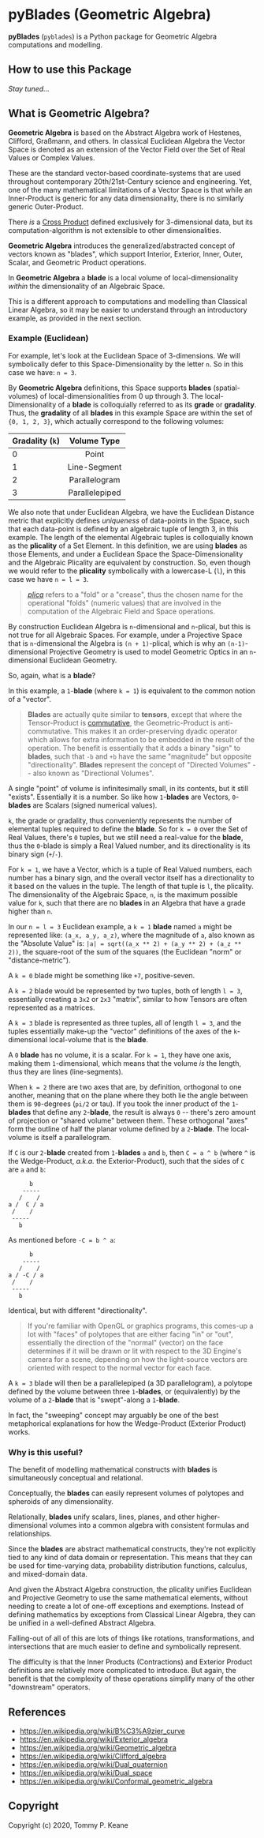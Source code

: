 # pyBlades (Geometric Algebra)

__pyBlades__ (`pyblades`) is a Python package for Geometric Algebra computations and modelling.

## How to use this Package

_Stay tuned..._

## What is Geometric Algebra?

__Geometric Algebra__ is based on the Abstract Algebra work of Hestenes, Clifford, Graßmann, and others. In classical Euclidean Algebra the Vector Space is denoted as an extension of the Vector Field over the Set of Real Values or Complex Values.

These are the standard vector-based coordinate-systems that are used throughout contemporary 20th/21st-Century science and engineering. Yet, one of the many mathematical limitations of a Vector Space is that while an Inner-Product is generic for any data dimensionality, there is no similarly generic Outer-Product.

There _is_ a [Cross Product](https://en.wikipedia.org/wiki/Cross_product) defined exclusively for 3-dimensional data, but its computation-algorithm is not extensible to other dimensionalities.

__Geometric Algebra__ introduces the generalized/abstracted concept of vectors known as "blades", which support Interior, Exterior, Inner, Outer, Scalar, and Geometric Product operations.

In __Geometric Algebra__ a __blade__ is a local volume of local-dimensionality _within_ the dimensionality of an Algebraic Space.

This is a different approach to computations and modelling than Classical Linear Algebra, so it may be easier to understand through an introductory example, as provided in the next section.

### Example (Euclidean)

For example, let's look at the Euclidean Space of 3-dimensions. We will symbolically defer to this Space-Dimensionality by the letter `n`. So in this case we have: `n = 3`.

By __Geometric Algebra__ definitions, this Space supports __blades__ (spatial-volumes) of local-dimensionalities from 0 up through 3. The local-Dimensionality of a __blade__ is colloquially referred to as its __grade__ or __gradality__. Thus, the __gradality__ of all __blades__ in this example Space are within the set of `{0, 1, 2, 3}`, which actually correspond to the following volumes:

| Gradality (`k`) | Volume Type    |
| --------------- |:--------------:|
| 0               | Point          |
| 1               | Line-Segment   |
| 2               | Parallelogram  |
| 3               | Parallelepiped |

We also note that under Euclidean Algebra, we have the Euclidean Distance metric that explicitly defines _uniqueness_ of data-points in the Space, such that each data-point is defined by an algebraic tuple of length 3, in this example. The length of the elemental Algebraic tuples is colloquially known as the __plicality__ of a Set Element. In this definition, we are using __blades__ as those Elements, and under a Euclidean Space the Space-Dimensionality and the Algebraic Plicality are equivalent by construction. So, even though we would refer to the __plicality__ symbolically with a lowercase-L (`l`), in this case we have `n = l = 3`.

> [_plica_](https://en.wiktionary.org/wiki/plica) refers to a "fold" or a "crease", thus the chosen name for the operational "folds" (numeric values) that are involved in the computation of the Algebraic Field and Space operations.

By construction Euclidean Algebra is `n`-dimensional and `n`-plical, but this is not true for all Algebraic Spaces. For example, under a Projective Space that is `n`-dimensional the Algebra is `(n + 1)`-plical, which is why an `(n-1)`-dimensional Projective Geometry is used to model Geometric Optics in an `n`-dimensional Euclidean Geometry.

So, again, what is a __blade__?

In this example, a `1`-__blade__ (where `k = 1`) is equivalent to the common notion of a "vector".

> __Blades__ are actually quite similar to __tensors__, except that where the Tensor-Product is [commutative](https://en.wikipedia.org/wiki/Commutative_property), the Geometric-Product is anti-commutative. This makes it an order-preserving dyadic operator which allows for extra information to be embedded in the result of the operation. The benefit is essentially that it adds a binary "sign" to __blades__, such that `-b` and `+b` have the same "magnitude" but opposite "directionality". __Blades__ represent the concept of "Directed Volumes" -- also known as "Directional Volumes".

A single "point" of volume is infinitesimally small, in its contents, but it still "exists". Essentially it is a number. So like how `1`-__blades__ are Vectors, `0`-__blades__ are Scalars (signed numerical values).

`k`, the grade or gradality, thus conveniently represents the number of elemental tuples required to define the __blade__. So for `k = 0` over the Set of Real Values, there's `0` tuples, but we still need a real-value for the __blade__, thus the `0`-blade is simply a Real Valued number, and its directionality is its binary sign (`+`/`-`).

For `k = 1`, we have a Vector, which is a tuple of Real Valued numbers, each number has a binary sign, and the overall vector itself has a directionality to it based on the values in the tuple. The length of that tuple is `l`, the plicality. The dimensionality of the Algebraic Space, `n`, is the maximum possible value for `k`, such that there are no __blades__ in an Algebra that have a grade higher than `n`.

In our `n = l = 3` Euclidean example, a `k = 1` __blade__ named `a` might be represented like: `(a_x, a_y, a_z)`, where the magnitude of `a`, also known as the "Absolute Value" is: `|a| = sqrt((a_x ** 2) + (a_y ** 2) + (a_z ** 2))`, the square-root of the sum of the squares (the Euclidean "norm" or "distance-metric").

A `k = 0` blade might be something like `+7`, positive-seven.

A `k = 2` blade would be represented by two tuples, both of length `l = 3`, essentially creating a `3x2` or `2x3` "matrix", similar to how Tensors are often represented as a matrices.

A `k = 3` blade is represented as three tuples, all of length `l = 3`, and the tuples essentially make-up the "vector" definitions of the axes of the `k`-dimensional local-volume that is the __blade__.

A `0` __blade__ has no volume, it is a scalar. For `k = 1`, they have one axis, making them `1`-dimensional, which means that the volume _is_ the length, thus they are lines (line-segments).

When `k = 2` there are two axes that are, by definition, orthogonal to one another, meaning that on the plane where they both lie the angle between them is `90`-degrees (`pi/2` or tau). If you took the inner product of the `1`-__blades__ that define any `2`-__blade__, the result is always `0` -- there's zero amount of projection or "shared volume" between them. These orthogonal "axes" form the outline of half the planar volume defined by a `2`-__blade__. The local-volume is itself a parallelogram.

If `C` is our `2`-__blade__ created from `1`-__blades__ `a` and `b`, then `C = a ^ b` (where `^` is the Wedge-Product, _a.k.a._ the Exterior-Product), such that the sides of `C` are `a` and `b`:

```
      b
    -----
   /    /
a /  C / a
 /    /
 -----
   b
```

As mentioned before `-C = b ^ a`:

```
      b
    -----
   /    /
a / -C / a
 /    /
 -----
   b
```

Identical, but with different "directionality".

> If you're familiar with OpenGL or graphics programs, this comes-up a lot with "faces" of polytopes that are either facing "in" or "out", essentially the direction of the "normal" (vector) on the face determines if it will be drawn or lit with respect to the 3D Engine's camera for a scene, depending on how the light-source vectors are oriented with respect to the normal vector for each face.

A `k = 3` blade will then be a parallelepiped (a 3D parallelogram), a polytope defined by the volume between three `1`-__blades__, or (equivalently) by the volume of a `2`-__blade__ that is "swept"-along a `1`-__blade__.

In fact, the "sweeping" concept may arguably be one of the best metaphorical explanations for how the Wedge-Product (Exterior Product) works.

### Why is this useful?

The benefit of modelling mathematical constructs with __blades__ is simultaneously conceptual and relational.

Conceptually, the __blades__ can easily represent volumes of polytopes and spheroids of any dimensionality.

Relationally, __blades__ unify scalars, lines, planes, and other higher-dimensional volumes into a common algebra with consistent formulas and relationships.

Since the __blades__ are abstract mathematical constructs, they're not explicitly tied to any kind of data domain or representation. This means that they can be used for time-varying data, probability distribution functions, calculus, and mixed-domain data.

And given the Abstract Algebra construction, the plicality unifies Euclidean and Projective Geometry to use the same mathematical elements, without needing to create a lot of one-off exceptions and exemptions. Instead of defining mathematics by exceptions from Classical Linear Algebra, they can be unified in a well-defined Abstract Algebra.

Falling-out of all of this are lots of things like rotations, transformations, and intersections that are much easier to define and symbolically represent.

The difficulty is that the Inner Products (Contractions) and Exterior Product definitions are relatively more complicated to introduce. But again, the benefit is that the complexity of these operations simplify many of the other "downstream" operators.

## References

- https://en.wikipedia.org/wiki/B%C3%A9zier_curve
- https://en.wikipedia.org/wiki/Exterior_algebra
- https://en.wikipedia.org/wiki/Geometric_algebra
- https://en.wikipedia.org/wiki/Clifford_algebra
- https://en.wikipedia.org/wiki/Dual_quaternion
- https://en.wikipedia.org/wiki/Dual_space
- https://en.wikipedia.org/wiki/Conformal_geometric_algebra

## Copyright

Copyright (c) 2020, Tommy P. Keane
